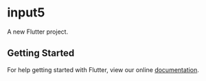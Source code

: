 # input5

A new Flutter project.

## Getting Started

For help getting started with Flutter, view our online
[documentation](https://flutter.io/).
